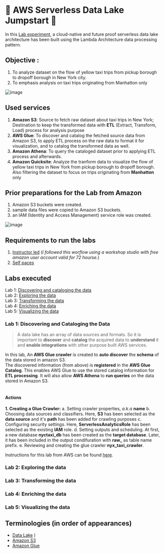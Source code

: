 # :star2: AWS Serverless Data Lake Jumpstart :star2:

In this [Lab experiment](https://catalog.us-east-1.prod.workshops.aws/workshops/276faf92-bffc-4843-8a8e-8078add48194/en-US),  a cloud-native and future proof serverless data lake architecture has been built using the Lambda Architecture data processing pattern.

## Objective :
1. To analyze dataset on the flow of yellow taxi trips from pickup borough to dropoff borough in New York city.
2. To emphasis analysis on taxi trips originating from Manhatton only

![image](https://github.com/user-attachments/assets/5b880093-4866-4927-945c-1da8a891aa18)


## Used services
1. **Amazon S3**: Source to fetch raw dataset about taxi trips in New York; Destination to keep the transformed data with **ETL** (Extract, Transform, Load) process for analysis purpose
2. **AWS Glue**: To discover and catalog the fetched source data from Amazon S3, to apply ETL process on the raw data to format it for visualization, and to catalog the transformed data as well.
4. **Amazon Athena**: To query the cataloged dataset prior to applying ETL process and afterwards.
5. **Amazon Quicksite**: Analyze the tranform data to visualize the flow of yellow taxi trips in New York from pickup borough to dropoff borough. Also filtering the dataset to focus on trips originating from **Manhatton** only

## Prior preparations for the Lab from Amazon
1. Amazon S3 buckets were created.
2. sample data files were copied to Amazon S3 buckets.
3. an IAM (Identity and Access Management) service role was created.

![image](https://github.com/user-attachments/assets/f086e6c7-6c39-4be1-be1c-0ab3b5b81eee)

## Requirements to run the labs
1. [Instructor led](https://catalog.us-east-1.prod.workshops.aws/workshops/276faf92-bffc-4843-8a8e-8078add48194/en-US/10-getting-started/11-workshop-studio/aws-event) (_I followed this worflow using a workshop studio with free amazon user account valid for 72 hourse._)
2. [Self paces](https://catalog.us-east-1.prod.workshops.aws/workshops/276faf92-bffc-4843-8a8e-8078add48194/en-US/10-getting-started/12-own-account)

## Labs executed
Lab 1: [Discovering and cataloging the data](https://github.com/Nazarah/aws-serverless-datalake-jumpstart/blob/main/README.md#lab-1-discovering-and-cataloging-the-data) </br>
Lab 2: [Exploring the data](https://github.com/Nazarah/aws-serverless-datalake-jumpstart/blob/main/README.md#lab-2-exploring-the-data) </br>
Lab 3: [Transforming the data](https://github.com/Nazarah/aws-serverless-datalake-jumpstart/blob/main/README.md#lab-3-transforming-the-data) </br>
Lab 4: [Enriching the data](https://github.com/Nazarah/aws-serverless-datalake-jumpstart/blob/main/README.md#lab-4-enriching-the-data) </br>
Lab 5: [Visualizing the data](https://github.com/Nazarah/aws-serverless-datalake-jumpstart/blob/main/README.md#lab-2-visualizing-the-data) </br>

### Lab 1: Discovering and Cataloging the Data

> A data lake has an array of data sources and formats. So it is important to **discover** and **catalog** the acquired data to **understand** it and **enable integrations** with other purpose built AWS services.

In this lab, An **AWS Glue crawler** is created to **auto discover** the **schema** of the data stored in amazon S3.</br>
The discovered information (from above) is **registered** in the **AWS Glue Catalog**. This enables AWS Glue to use the stored catalog information for **ETL processing**. It will also allow **AWS Athena** to **run queries** on the data stored in Amazon S3. </br> </br>

#### Actions
**1. Creating a Glue Crawler:**
   a. Setting crawler properties, _a.k.a_ **name** 
   b. Choosing data sources and classifiers. Here, **S3** has been selected as the **data source** and it's **path** has been added for crawling purposes
   c. Configuring security settings. Here, **ServerlessAnalyticsRole** has been selected as the existing **IAM** role.
   d. Setting outputs and scheduling. At first, a new database **nyctaxi_db** has been created as the **target database**. Later, it has been included in the output condifuration with **raw_** as table name prefix.
   e. Reviewing and creating the glue crawler **nyx_taxi_crawler**.

Instructions for this lab from AWS can be found [here](https://catalog.us-east-1.prod.workshops.aws/workshops/276faf92-bffc-4843-8a8e-8078add48194/en-US/20-cataloging-data/21-create-crawler).


### Lab 2: Exploring the data

### Lab 3: Transforming the data

### Lab 4: Enriching the data

### Lab 5: Visualizing the data



## Terminologies (in order of appearances)
- [Data Lake](https://catalog.us-east-1.prod.workshops.aws/workshops/276faf92-bffc-4843-8a8e-8078add48194/en-US/10-getting-started#what-is-a-data-lake)
)
- [Amazon S3](https://catalog.us-east-1.prod.workshops.aws/workshops/276faf92-bffc-4843-8a8e-8078add48194/en-US/10-getting-started#introducing-amazon-s3)
- [Amazon Glue](https://catalog.us-east-1.prod.workshops.aws/workshops/276faf92-bffc-4843-8a8e-8078add48194/en-US/20-cataloging-data#introducing-aws-glue)



